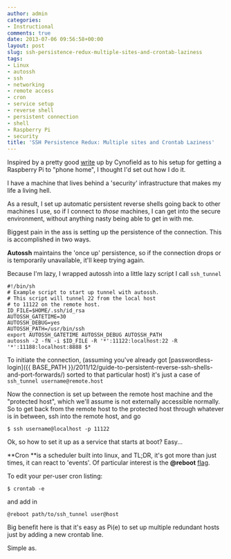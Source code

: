 ```yaml
---
author: admin
categories:
- Instructional
comments: true
date: 2013-07-06 09:56:58+00:00
layout: post
slug: ssh-persistence-redux-multiple-sites-and-crontab-laziness
tags:
- Linux
- autossh
- ssh
- networking
- remote access
- cron
- service setup
- reverse shell
- persistent connection
- shell
- Raspberry Pi
- security
title: 'SSH Persistence Redux: Multiple sites and Crontab Laziness'
---
```



Inspired by a pretty good [write](http://www.reddit.com/r/linux/comments/1ho90h/a_simple_call_home_function_for_a_rasberry_pi/) up by Cynofield as to his setup for getting a Raspberry Pi to "phone home", I thought I'd set out how I do it.

I have a machine that lives behind a 'security' infrastructure that makes my life a living hell.

As a result, I set up automatic persistent reverse shells going back to other machines I use, so if I connect to _those_ machines, I can get into the secure environment, without anything nasty being able to get in with me.

Biggest pain in the ass is setting up the persistence of the connection. This is accomplished in two ways.

**Autossh** maintains the 'once up' persistence, so if the connection drops or is temporarily unavailable, it'll keep trying again.

Because I'm lazy, I wrapped autossh into a little lazy script I call `ssh_tunnel`

    
    #!/bin/sh
    # Example script to start up tunnel with autossh.
    # This script will tunnel 22 from the local host
    # to 11122 on the remote host.
    ID_FILE=$HOME/.ssh/id_rsa
    AUTOSSH_GATETIME=30
    AUTOSSH_DEBUG=yes
    AUTOSSH_PATH=/usr/bin/ssh
    export AUTOSSH_GATETIME AUTOSSH_DEBUG AUTOSSH_PATH
    autossh -2 -fN -i $ID_FILE -R '*':11122:localhost:22 -R '*':11188:localhost:8888 $*

To initiate the connection, (assuming you've already got [passwordless-login]({{ BASE_PATH }}/2011/12/guide-to-persistent-reverse-ssh-shells-and-port-forwards/) sorted to that particular host) it's just a case of `ssh_tunnel username@remote.host`

Now the connection is set up between the remote host machine and the "protected host", which we'll assume is not externally accessible normally. So to get back from the remote host to the protected host through whatever is in between, ssh into the remote host, and go

`$ ssh username@localhost -p 11122`

Ok, so how to set it up as a service that starts at boot? Easy...

**Cron **is a scheduler built into linux, and TL;DR, it's got more than just times, it can react to 'events'. Of particular interest is the **@reboot** [flag](http://team.macnn.com/drafts/crontab_defs.html).

To edit your per-user cron listing:

`$ crontab -e`

and add in

`@reboot path/to/ssh_tunnel user@host
`

Big benefit here is that it's easy as Pi(e) to set up multiple redundant hosts just by adding a new crontab line.

Simple as.
